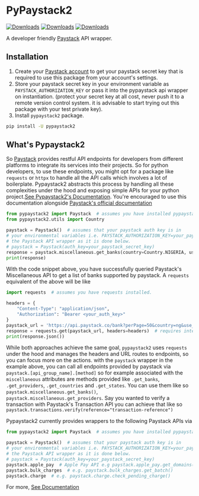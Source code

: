 # PyPaystack2

[![Downloads](https://static.pepy.tech/badge/pypaystack2)](https://pepy.tech/project/pypaystack2)
[![Downloads](https://static.pepy.tech/badge/pypaystack2/month)](https://pepy.tech/project/pypaystack2)
[![Downloads](https://static.pepy.tech/badge/pypaystack2/week)](https://pepy.tech/project/pypaystack2)

A developer friendly [Paystack](https://paystack.com/) API wrapper.

## Installation

1. Create your [Paystack account](https://paystack.com/) to get your paystack secret key that is required to use this
   package from your account's settings.
2. Store your paystack secret key in your environment variable as `PAYSTACK_AUTHORIZATION_KEY` or pass it into the
   pypaystack api wrapper on instantiation. (protect your secret key at all cost, never push it to a remote version
   control system. it is advisable to start trying out this package with your test private key).
3. Install `pypaystack2` package.

```bash
pip install -U pypaystack2
```

## What's Pypaystack2

So [Paystack](https://paystack.com/) provides restful API endpoints for developers from different platforms
to integrate its services into their projects. So for python developers, to use
these endpoints, you might opt for a package like `requests` or `httpx` to handle all the
API calls which involves a lot of boilerplate. Pypaystack2 abstracts this process
by handling all these complexities under the hood and exposing simple APIs for
your python project.[See Pypaystack2's Documentation](https://gray-adeyi.github.io/pypaystack2/). You're encouraged to
use this documentation alongside [Paystack's official documentation](https://paystack.com/docs/)

```python
from pypaystack2 import Paystack  # assumes you have installed pypaystack2
from pypaystack2.utils import Country

paystack = Paystack()  # assumes that your paystack auth key is in 
# your environmental variables i.e. PAYSTACK_AUTHORIZATION_KEY=your_paystack_secret_key otherwise instantiate 
# the Paystack API wrapper as it is done below.
# paystack = Paystack(auth_key=your_paystack_secret_key)
response = paystack.miscellaneous.get_banks(country=Country.NIGERIA, use_cursor=False)  # Requires internet connection.
print(response)
```

With the code snippet above, you have successfully queried Paystack's Miscellaneous API
to get a list of banks supported by paystack. A `requests` equivalent of the above will
be like

```python
import requests  # assumes you have requests installed.

headers = {
    "Content-Type": "application/json",
    "Authorization": "Bearer <your_auth_key>"
}
paystack_url = 'https://api.paystack.co/bank?perPage=50&country=ng&use_cursor=false'
response = requests.get(paystack_url, headers=headers)  # requires internet connection
print(response.json())
```

While both approaches achieve the same goal, `pypaystack2` uses `requests` under the hood and
manages the headers and URL routes to endpoints, so you can focus more on the actions. with the `paystack`
wrapper in the example above, you can call all endpoints provided by paystack via `paystack.[api_group_name].[method]` 
so for example associated with the `miscellaneous` attributes are methods provided like `.get_banks`, `.get_providers`, 
`.get_countries` and `.get_states`. You can use them like so `paystack.miscellaneous.get_banks()`, 
`paystack.miscellaneous.get_providers`. Say you wanted to verify a transaction with Paystack's Transaction API you can achieve that like
so `paystack.transactions.verify(reference="transaction-reference")`

Pypaystack2 currently provides wrappers to the following Paystack APIs via

```python
from pypaystack2 import Paystack  # assumes you have installed pypaystack2

paystack = Paystack()  # assumes that your paystack auth key is in 
# your environmental variables i.e. PAYSTACK_AUTHORIZATION_KEY=your_paystack_secret_key otherwise instantiate 
# the Paystack API wrapper as it is done below.
# paystack = Paystack(auth_key=your_paystack_secret_key)
paystack.apple_pay  # Apple Pay API e.g paystack.apple_pay.get_domains()
paystack.bulk_charges  # e.g. paystack.bulk_charges.get_batch()
paystack.charge  # e.g. paystack.charge.check_pending_charge()
```

For more, [See Documentation](https://gray-adeyi.github.io/pypaystack2/)